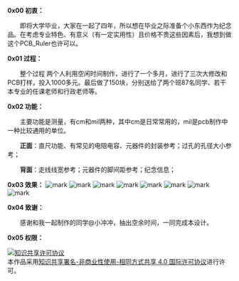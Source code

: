 **0x00 初衷：**

　　即将大学毕业，大家在一起了四年，所以想在毕业之际准备个小东西作为纪念品。在考虑专业特色、有意义（有一定实用性）且价格不贵这些因素后，我想到做这个PCB_Ruler也许可以。

**0x01 过程：**

　　整个过程 两个人利用空闲时间制作，进行了一个多月，进行了三次大修改和PCB打样，投入1000多元。最后做了150块，分别送给了两个班87名同学、若干本专业的任课老师和行政老师等。

**0x02 功能：**

　　主要功能是测量，有cm和mil两种，其中cm是日常常用的，mil是pcb制作中一种比较通用的单位。

　　**正面**：直尺功能、有常见的电阻电容、元器件的封装参考；过孔的孔径大小参考；

　　**背面**：走线线宽参考；元器件的脚间距参考；纪念信息；

**0x03 效果：**
![mark](http://oo2opkb6t.bkt.clouddn.com/blog/20170513/012525239.jpg)
![mark](http://oo2opkb6t.bkt.clouddn.com/blog/20170513/012547867.jpg)
![mark](http://oo2opkb6t.bkt.clouddn.com/blog/20170513/012600362.jpg)
![mark](http://oo2opkb6t.bkt.clouddn.com/blog/20170513/012131729.jpg)
![mark](http://oo2opkb6t.bkt.clouddn.com/blog/20170513/012141273.jpg)
![mark](http://oo2opkb6t.bkt.clouddn.com/blog/20170513/012150289.jpg)
![mark](http://oo2opkb6t.bkt.clouddn.com/blog/20170521/233611302.jpg)
![mark](http://oo2opkb6t.bkt.clouddn.com/blog/20170521/233651884.jpg)

**0x04 致谢：**

　　感谢和我一起制作的同学@小冲冲，抽出空余时间，一同完成本设计。

**0x05 权限：**

<a rel="license" href="http://creativecommons.org/licenses/by-nc-sa/4.0/"><img alt="知识共享许可协议" style="border-width:0" src="https://i.creativecommons.org/l/by-nc-sa/4.0/88x31.png" /></a><br />本作品采用<a rel="license" href="http://creativecommons.org/licenses/by-nc-sa/4.0/">知识共享署名-非商业性使用-相同方式共享 4.0 国际许可协议</a>进行许可。
